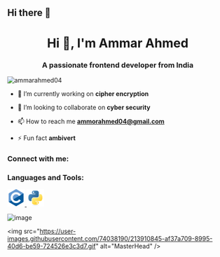 ## Hi there 👋

<!--
**AmmarAhmed04/AmmarAhmed04** is a ✨ _special_ ✨ repository because its `README.md` (this file) appears on your GitHub profile.

Here are some ideas to get you started:

- 🔭 I’m currently working on ...
- 🌱 I’m currently learning ...
- 👯 I’m looking to collaborate on ...
- 🤔 I’m looking for help with ...
- 💬 Ask me about ...
- 📫 How to reach me: ...
- 😄 Pronouns: ...
- ⚡ Fun fact: ...
-->
<h1 align="center">Hi 👋, I'm Ammar Ahmed</h1>
<h3 align="center">A passionate frontend developer from India</h3>

<p align="left"> <img src="https://komarev.com/ghpvc/?username=ammarahmed04&label=Profile%20views&color=0e75b6&style=flat" alt="ammarahmed04" /> </p>

- 🔭 I’m currently working on **cipher encryption**

- 👯 I’m looking to collaborate on **cyber security**

- 📫 How to reach me **ammorahmed04@gmail.com**

- ⚡ Fun fact **ambivert**

<h3 align="left">Connect with me:</h3>
<p align="left">
</p>

<h3 align="left">Languages and Tools:</h3>
<p align="left"> <a href="https://www.cprogramming.com/" target="_blank" rel="noreferrer"> <img src="https://raw.githubusercontent.com/devicons/devicon/master/icons/c/c-original.svg" alt="c" width="40" height="40"/> </a> <a href="https://www.python.org" target="_blank" rel="noreferrer"> <img src="https://raw.githubusercontent.com/devicons/devicon/master/icons/python/python-original.svg" alt="python" width="40" height="40"/> </a> </p>

![image](https://github.com/user-attachments/assets/5929c43c-de3b-4ad4-8d7d-5638b0f954f8)

<img src="https://user-images.githubusercontent.com/74038190/213910845-af37a709-8995-40d6-be59-724526e3c3d7.gif" alt="MasterHead" />
